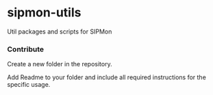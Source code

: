 # sipmon-utils
Util packages and scripts for SIPMon

### Contribute
Create a new folder in the repository.

Add Readme to your folder and include all required instructions for the specific usage.